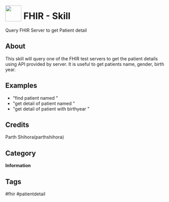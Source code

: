 # <img src='https://rawgithub.com/FortAwesome/Font-Awesome/master/advanced-options/raw-svg/solid/robot.svg ' card_color='#40dbb0' width='50' height='50' style='vertical-align:bottom'/> FHIR - Skill
Query FHIR Server to get Patient detail

## About 
This skill will query one  of the FHIR test servers to get the patient details using API provided by server. It is useful to get patients name, gender, birth year.

## Examples 
* "find patient named <firstname> <lastname>"
* "get detail of patient named <firstname> <lastname>"
* "get detail of patient <fistname> <lastname> with birthyear <birthyear>"

## Credits 
Parth Shihora(parthshihora)

## Category
**Information**

## Tags
#fhir
#patientdetail
